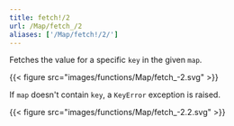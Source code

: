 ```yaml
---
title: fetch!/2
url: /Map/fetch_/2
aliases: ['/Map/fetch!/2/']
---
```



Fetches the value for a specific `key` in the given `map`.

{{< figure src="images/functions/Map/fetch_-2.svg" >}}

If `map` doesn't contain `key`, a `KeyError` exception is raised.

{{< figure src="images/functions/Map/fetch_-2.2.svg" >}}
